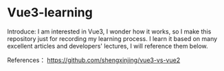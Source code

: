 # Vue3-learning

Introduce:
I am interested in Vue3, I wonder how it works, so I make this repository just for recording my learning process. I learn it based on many excellent articles and developers' lectures, I will reference them below.

References： 
https://github.com/shengxinjing/vue3-vs-vue2